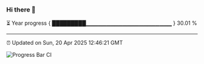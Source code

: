 ### Hi there 👋

⏳ Year progress { █████████▁▁▁▁▁▁▁▁▁▁▁▁▁▁▁▁▁▁▁▁▁ } 30.01 %

---

⏰ Updated on Sun, 20 Apr 2025 12:46:21 GMT

![Progress Bar CI](https://github.com/DhruviPatel157/GitHub-Actions-Demo/workflows/Progress%20Bar%20CI/badge.svg)
